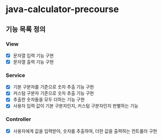 # java-calculator-precourse

## 기능 목록 정의

### View
- [x] 문자열 입력 기능 구현
- [x] 문자열 출력 기능 구현
### Service
- [x] 기본 구분자를 기준으로 숫자 추출 기능 구현
- [x] 커스텀 구분자 기준으로 숫자 추출 기능 구현
- [x] 추출한 숫자들을 모두 더하는 기능 구현
- [x] 사용자 입력 값이 기본 구분자인지, 커스텀 구분자인지 판별하는 기능
### Controller
- [x] 사용자에게 값을 입력받아, 숫자를 추출하여, 더한 값을 출력하는 컨트롤러 구현